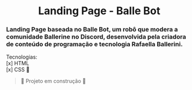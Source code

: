 <h1 align="center"> Landing Page - Balle Bot</h1>

### Landing Page baseada no Balle Bot, um robô que modera a comunidade Ballerine no Discord, desenvolvida pela criadora de conteúdo de programação e tecnologia Rafaella Ballerini.

 Tecnologias:<br>
 [x] HTML <br>
 [x] CSS 🎨

 > :construction: Projeto em construção :construction: